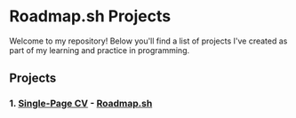 # Roadmap.sh Projects

Welcome to my repository! Below you'll find a list of projects I've created as part of my learning and practice in programming.

## Projects

### 1. [Single-Page CV](https://github.com/AvelDev/roadmap-projects/tree/main/Single-Page%20CV) - [Roadmap.sh](https://roadmap.sh/projects/single-page-cv)
